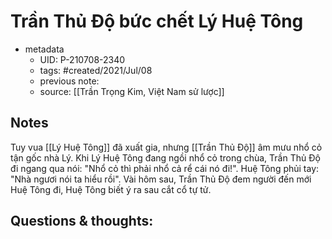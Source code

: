 # Trần Thủ Độ bức chết Lý Huệ Tông

- metadata
	- UID: P-210708-2340
	- tags: #created/2021/Jul/08
	- previous note: 
	- source: [[Trần Trọng Kim, Việt Nam sử lược]]

## Notes
Tuy vua [[Lý Huệ Tông]] đã xuất gia, nhưng [[Trần Thủ Độ]] âm mưu nhổ cỏ tận gốc nhà Lý. Khi Lý Huệ Tông đang ngồi nhổ cỏ trong chùa, Trần Thủ Độ đi ngang qua nói: "Nhổ cỏ thì phải nhổ cả rể cái nó đi!". Huệ Tông phủi tay: "Nhà ngươi nói ta hiểu rồi". Vài hôm sau, Trần Thủ Độ đem người đến mới Huệ Tông đi, Huệ Tông biết ý ra sau cắt cổ tự tử.
## Questions & thoughts:

